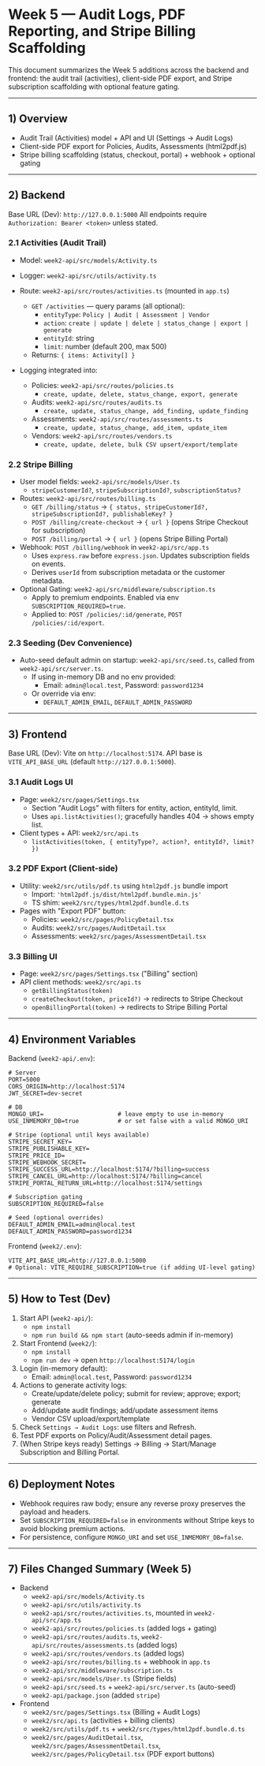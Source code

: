 # Week 5 — Audit Logs, PDF Reporting, and Stripe Billing Scaffolding

This document summarizes the Week 5 additions across the backend and frontend: the audit trail (activities), client-side PDF export, and Stripe subscription scaffolding with optional feature gating.

---

## 1) Overview
- Audit Trail (Activities) model + API and UI (Settings → Audit Logs)
- Client-side PDF export for Policies, Audits, Assessments (html2pdf.js)
- Stripe billing scaffolding (status, checkout, portal) + webhook + optional gating

---

## 2) Backend

Base URL (Dev): `http://127.0.0.1:5000`
All endpoints require `Authorization: Bearer <token>` unless stated.

### 2.1 Activities (Audit Trail)
- Model: `week2-api/src/models/Activity.ts`
- Logger: `week2-api/src/utils/activity.ts`
- Route: `week2-api/src/routes/activities.ts` (mounted in `app.ts`)
  - `GET /activities` — query params (all optional):
    - `entityType`: `Policy | Audit | Assessment | Vendor`
    - `action`: `create | update | delete | status_change | export | generate`
    - `entityId`: string
    - `limit`: number (default 200, max 500)
  - Returns: `{ items: Activity[] }`

- Logging integrated into:
  - Policies: `week2-api/src/routes/policies.ts`
    - `create, update, delete, status_change, export, generate`
  - Audits: `week2-api/src/routes/audits.ts`
    - `create, update, status_change, add_finding, update_finding`
  - Assessments: `week2-api/src/routes/assessments.ts`
    - `create, update, status_change, add_item, update_item`
  - Vendors: `week2-api/src/routes/vendors.ts`
    - `create, update, delete, bulk CSV upsert/export/template`

### 2.2 Stripe Billing
- User model fields: `week2-api/src/models/User.ts`
  - `stripeCustomerId?`, `stripeSubscriptionId?`, `subscriptionStatus?`
- Routes: `week2-api/src/routes/billing.ts`
  - `GET /billing/status` → `{ status, stripeCustomerId?, stripeSubscriptionId?, publishableKey? }`
  - `POST /billing/create-checkout` → `{ url }` (opens Stripe Checkout for subscription)
  - `POST /billing/portal` → `{ url }` (opens Stripe Billing Portal)
- Webhook: `POST /billing/webhook` in `week2-api/src/app.ts`
  - Uses `express.raw` before `express.json`. Updates subscription fields on events.
  - Derives `userId` from subscription metadata or the customer metadata.
- Optional Gating: `week2-api/src/middleware/subscription.ts`
  - Apply to premium endpoints. Enabled via env `SUBSCRIPTION_REQUIRED=true`.
  - Applied to: `POST /policies/:id/generate`, `POST /policies/:id/export`.

### 2.3 Seeding (Dev Convenience)
- Auto-seed default admin on startup: `week2-api/src/seed.ts`, called from `week2-api/src/server.ts`.
  - If using in-memory DB and no env provided:
    - Email: `admin@local.test`, Password: `password1234`
  - Or override via env:
    - `DEFAULT_ADMIN_EMAIL`, `DEFAULT_ADMIN_PASSWORD`

---

## 3) Frontend

Base URL (Dev): Vite on `http://localhost:5174`.
API base is `VITE_API_BASE_URL` (default `http://127.0.0.1:5000`).

### 3.1 Audit Logs UI
- Page: `week2/src/pages/Settings.tsx`
  - Section "Audit Logs" with filters for entity, action, entityId, limit.
  - Uses `api.listActivities()`; gracefully handles 404 → shows empty list.
- Client types + API: `week2/src/api.ts`
  - `listActivities(token, { entityType?, action?, entityId?, limit? })`

### 3.2 PDF Export (Client-side)
- Utility: `week2/src/utils/pdf.ts` using `html2pdf.js` bundle import
  - Import: `'html2pdf.js/dist/html2pdf.bundle.min.js'`
  - TS shim: `week2/src/types/html2pdf.bundle.d.ts`
- Pages with "Export PDF" button:
  - Policies: `week2/src/pages/PolicyDetail.tsx`
  - Audits: `week2/src/pages/AuditDetail.tsx`
  - Assessments: `week2/src/pages/AssessmentDetail.tsx`

### 3.3 Billing UI
- Page: `week2/src/pages/Settings.tsx` ("Billing" section)
- API client methods: `week2/src/api.ts`
  - `getBillingStatus(token)`
  - `createCheckout(token, priceId?)` → redirects to Stripe Checkout
  - `openBillingPortal(token)` → redirects to Stripe Billing Portal

---

## 4) Environment Variables

Backend (`week2-api/.env`):
```
# Server
PORT=5000
CORS_ORIGIN=http://localhost:5174
JWT_SECRET=dev-secret

# DB
MONGO_URI=                     # leave empty to use in-memory
USE_INMEMORY_DB=true           # or set false with a valid MONGO_URI

# Stripe (optional until keys available)
STRIPE_SECRET_KEY=
STRIPE_PUBLISHABLE_KEY=
STRIPE_PRICE_ID=
STRIPE_WEBHOOK_SECRET=
STRIPE_SUCCESS_URL=http://localhost:5174/?billing=success
STRIPE_CANCEL_URL=http://localhost:5174/?billing=cancel
STRIPE_PORTAL_RETURN_URL=http://localhost:5174/settings

# Subscription gating
SUBSCRIPTION_REQUIRED=false

# Seed (optional overrides)
DEFAULT_ADMIN_EMAIL=admin@local.test
DEFAULT_ADMIN_PASSWORD=password1234
```

Frontend (`week2/.env`):
```
VITE_API_BASE_URL=http://127.0.0.1:5000
# Optional: VITE_REQUIRE_SUBSCRIPTION=true (if adding UI-level gating)
```

---

## 5) How to Test (Dev)
1. Start API (`week2-api/`):
   - `npm install`
   - `npm run build && npm start` (auto-seeds admin if in-memory)
2. Start Frontend (`week2/`):
   - `npm install`
   - `npm run dev` → open `http://localhost:5174/login`
3. Login (in-memory default):
   - Email: `admin@local.test`, Password: `password1234`
4. Actions to generate activity logs:
   - Create/update/delete policy; submit for review; approve; export; generate
   - Add/update audit findings; add/update assessment items
   - Vendor CSV upload/export/template
5. Check `Settings → Audit Logs`: use filters and Refresh.
6. Test PDF exports on Policy/Audit/Assessment detail pages.
7. (When Stripe keys ready) Settings → Billing → Start/Manage Subscription and Billing Portal.

---

## 6) Deployment Notes
- Webhook requires raw body; ensure any reverse proxy preserves the payload and headers.
- Set `SUBSCRIPTION_REQUIRED=false` in environments without Stripe keys to avoid blocking premium actions.
- For persistence, configure `MONGO_URI` and set `USE_INMEMORY_DB=false`.

---

## 7) Files Changed Summary (Week 5)
- Backend
  - `week2-api/src/models/Activity.ts`
  - `week2-api/src/utils/activity.ts`
  - `week2-api/src/routes/activities.ts`, mounted in `week2-api/src/app.ts`
  - `week2-api/src/routes/policies.ts` (added logs + gating)
  - `week2-api/src/routes/audits.ts`, `week2-api/src/routes/assessments.ts` (added logs)
  - `week2-api/src/routes/vendors.ts` (added logs)
  - `week2-api/src/routes/billing.ts` + webhook in `app.ts`
  - `week2-api/src/middleware/subscription.ts`
  - `week2-api/src/models/User.ts` (Stripe fields)
  - `week2-api/src/seed.ts` + `week2-api/src/server.ts` (auto-seed)
  - `week2-api/package.json` (added `stripe`)
- Frontend
  - `week2/src/pages/Settings.tsx` (Billing + Audit Logs)
  - `week2/src/api.ts` (activities + billing clients)
  - `week2/src/utils/pdf.ts` + `week2/src/types/html2pdf.bundle.d.ts`
  - `week2/src/pages/AuditDetail.tsx`, `week2/src/pages/AssessmentDetail.tsx`, `week2/src/pages/PolicyDetail.tsx` (PDF export buttons)
